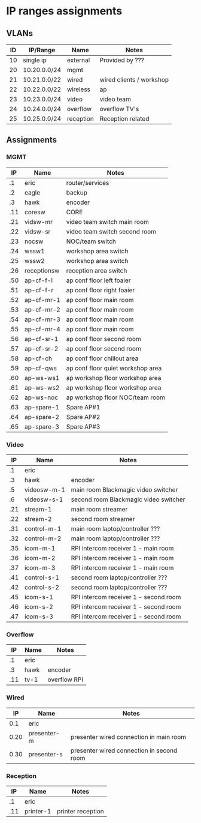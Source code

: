 # IP ranges assignments

## VLANs
ID | IP/Range | Name | Notes
---|----------|------|---------
10 | single ip | external | Provided by ???
20 | 10.20.0.0/24 | mgmt |
21 | 10.21.0.0/22 | wired | wired clients / workshop
22 | 10.22.0.0/22 | wireless | ap
23 | 10.23.0.0/24 | video | video team
24 | 10.24.0.0/24 | overflow | overflow TV's
25 | 10.25.0.0/24 | reception | Reception related

## Assignments

### MGMT
IP | Name | Notes
---|------|------
.1 | eric | router/services
.2 | eagle | backup
.3 | hawk | encoder
.11 | coresw | CORE
.21 | vidsw-mr | video team switch main room
.22 | vidsw-sr | video team switch second room
.23 | nocsw | NOC/team switch
.24 | wssw1 | workshop area switch
.25 | wssw2 | workshop area switch
.26 | receptionsw | reception area switch
.50 | ap-cf-f-l | ap conf floor left foaier
.51 | ap-cf-f-r | ap conf floor right foaier
.52 | ap-cf-mr-1 | ap conf floor main room
.53 | ap-cf-mr-2 | ap conf floor main room
.54 | ap-cf-mr-3 | ap conf floor main room
.55 | ap-cf-mr-4 | ap conf floor main room
.56 | ap-cf-sr-1 | ap conf floor second room
.57 | ap-cf-sr-2 | ap conf floor second room
.58 | ap-cf-ch   | ap conf floor chillout area
.59 | ap-cf-qws  | ap conf floor quiet workshop area
.60 | ap-ws-ws1  | ap workshop floor workshop area
.61 | ap-ws-ws2  | ap workshop floor workshop area
.62 | ap-ws-noc  | ap workshop floor NOC/team room
.63 | ap-spare-1 | Spare AP#1
.64 | ap-spare-2 | Spare AP#2
.65 | ap-spare-3 | Spare AP#3

### Video
IP | Name | Notes
---|------|------
.1 | eric |
.3 | hawk | encoder
.5 | videosw-m-1 | main room Blackmagic video switcher
.6 | videosw-s-1 | second room Blackmagic video switcher
.21 | stream-1 | main room streamer
.22 | stream-2 | second room streamer
.31 | control-m-1 | main room laptop/controller ???
.32 | control-m-2 | main room laptop/controller ???
.35 | icom-m-1 | RPI intercom receiver 1 - main room
.36 | icom-m-2 | RPI intercom receiver 1 - main room
.37 | icom-m-3 | RPI intercom receiver 1 - main room
.41 | control-s-1 | second room laptop/controller ???
.42 | control-s-2 | second room laptop/controller ???
.45 | icom-s-1 | RPI intercom receiver 1 - second room
.46 | icom-s-2 | RPI intercom receiver 1 - second room
.47 | icom-s-3 | RPI intercom receiver 1 - second room

### Overflow
IP | Name | Notes
---|------|------
.1 | eric |
.3 | hawk | encoder
.11 | tv-1 | overflow RPI

### Wired
IP | Name | Notes
---|------|------
0.1 | eric |
0.20 | presenter-m | presenter wired connection in main room
0.30 | presenter-s | presenter wired connection in second room

### Reception
IP | Name | Notes
---|------|------
.1 | eric |
.11 | printer-1 | printer reception
